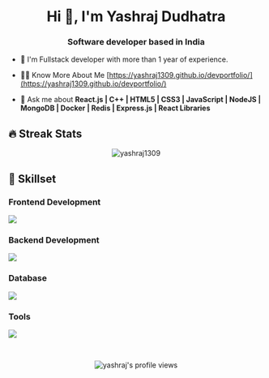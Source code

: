 <h1 align="center">Hi 👋, I'm Yashraj Dudhatra</h1>
<h3 align="center">Software developer based in India</h3>

- 🌱 I'm Fullstack developer with more than 1 year of experience.

- 👨‍💻 Know More About Me [https://yashraj1309.github.io/devportfolio/](https://yashraj1309.github.io/devportfolio/)

- 💬 Ask me about **React.js | C++ | HTML5 | CSS3 | JavaScript | NodeJS | MongoDB | Docker | Redis | Express.js | React Libraries**

## 🔥 Streak Stats

<p align="center"><img align="center" src="https://github-readme-streak-stats.herokuapp.com/?user=yashraj1309&theme=algolia" alt="yashraj1309" /></p>

## 🚀 Skillset 
<h3> Frontend Development </h3>
<p>
  <a href="https://skillicons.dev">
    <img src="https://skillicons.dev/icons?i=js,ts,nextjs,react,redux,html,css,sass,bootstrap" />
  </a>
</p>

<h3> Backend Development </h3>
<p>
  <a href="https://skillicons.dev">
    <img src="https://skillicons.dev/icons?i=express,nodejs,java,spring,redis,hibernate" />
  </a>
</p>

<h3> Database </h3>
<p>
  <a href="https://skillicons.dev">
    <img src="https://skillicons.dev/icons?i=mysql,mongodb" />
  </a>
</p>

<h3> Tools </h3>
<p>
  <a href="https://skillicons.dev">
    <img src="https://skillicons.dev/icons?i=git,github,docker,kubernetes,postman,vscode" />
  </a>
</p>

<br>
<p align="center"> <img src="https://komarev.com/ghpvc/?username=yashraj1309&label=Yashraj's%20Profile%20Views%20&color=dc143c&style=plastic" alt="yashraj's profile views" /> </p>
